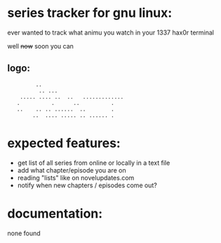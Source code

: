 # series tracker for gnu linux:

ever wanted to track what animu you watch in your 1337 hax0r terminal

well ~~now~~ soon you can

## logo:

```
		 ..
	      .. ...
    ..... .... ..  ..	.............
   .	      .	     ..		     .
   ..	 .. .. ......  ..	     .
	    ..	.... ..... .. ...... .

```


# expected features:
- get list of all series from online or locally in a text file
- add what chapter/episode you are on
- reading "lists" like on novelupdates.com
- notify when new chapters / episodes come out?

# documentation:

none found
